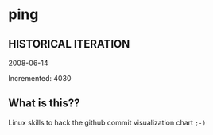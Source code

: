 # ping

## HISTORICAL ITERATION
2008-06-14

Incremented: 4030

## What is this?? 
Linux skills to hack the github commit visualization chart `;-)`
